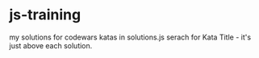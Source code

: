 # js-training

my solutions for codewars katas
in solutions.js serach for Kata Title - it's just  above each solution.
